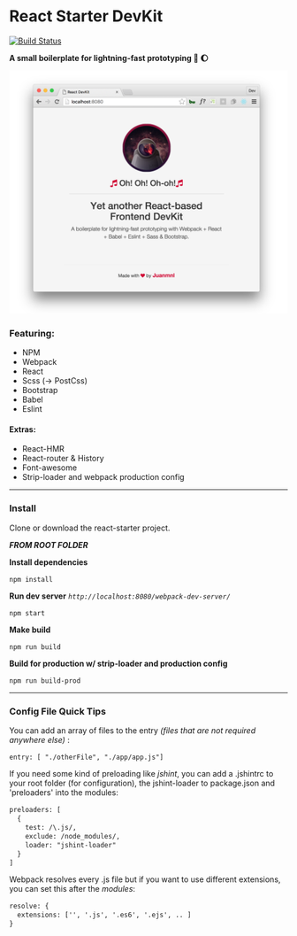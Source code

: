 # React Starter DevKit
[![Build Status](https://travis-ci.org/juanmnl/react-starter.svg?branch=master)](https://travis-ci.org/juanmnl/react-starter)  

**A small boilerplate for lightning-fast prototyping :rocket: :moon:**

![Preview](./preview.png)

### Featuring:
* NPM
* Webpack
* React
* Scss (-> PostCss)
* Bootstrap
* Babel
* Eslint

#### Extras:
* React-HMR
* React-router & History
* Font-awesome
* Strip-loader and webpack production config

---

### Install

Clone or download the react-starter project.

***FROM ROOT FOLDER***

**Install dependencies**
```
npm install
```

**Run dev server** *`http://localhost:8080/webpack-dev-server/`*
```
npm start
```  

**Make build**
```
npm run build
```

**Build for production w/ strip-loader and production config**
```
npm run build-prod
```

---
### Config File Quick Tips  

You can add an array of files to the entry *(files that are not required anywhere else)* :

```
entry: [ "./otherFile", "./app/app.js"]
```  

If you need some kind of preloading like *jshint*, you can add a .jshintrc to your root folder (for configuration), the jshint-loader to package.json and 'preloaders' into the modules:  
```
preloaders: [
  {
    test: /\.js/,
    exclude: /node_modules/,
    loader: "jshint-loader"
  }
]
```

Webpack resolves every .js file but if you want to use different extensions, you can set this after the *modules*:  
```
resolve: {
  extensions: ['', '.js', '.es6', '.ejs', .. ]
}
```
